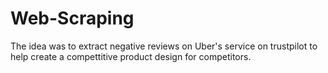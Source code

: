 # Web-Scraping

The idea was to extract negative reviews on Uber's service on trustpilot to help create a compettitive product design for competitors.

